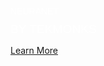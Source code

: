 <p style="color: white !important; font-family: Arial, Helvetica, sans-serif !important; margin: 0 0 10px 0; padding: 0 !important; font-weight:500 !important; font-style: normal !important;" class="headline-text neuranet">NEURANET</p>
<p style="font-size: 2vw; color: white !important; font-family: Arial, Helvetica, sans-serif !important; margin: 0 0 10px 0; padding: 0 !important; font-weight:200 !important; font-style: normal !important;" class="neuranet-subtext">BY TEKMONKS</p>

[Learn More]({{#makeLink}}./landing.html?product_path=./products/neuranet.md&menu_path=.menus/en{{/makeLink}})